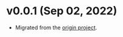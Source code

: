 # v0.0.1 (Sep 02, 2022)

-   Migrated from the [origin project](https://github.com/xybor/xyplatform).
